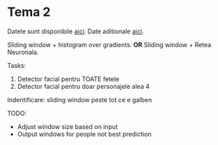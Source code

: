 # Tema 2

Datele sunt disponibile [aici](http://tinyurl.com/CAVA-2021-TEMA2).
Date aditionale [aici](https://www.kaggle.com/kostastokis/simpsons-faces).


Sliding window + histogram over gradients.
**OR**
Sliding window + Retea Neuronala.


Tasks:
1. Detector facial pentru TOATE fetele
2. Detector facial pentru doar personajele alea 4

Indentificare:
sliding window peste tot ce e galben

TODO:
 * Adjust window size based on input
 * Output windows for people not best prediction
